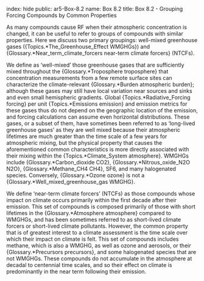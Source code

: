 index: hide
public: ar5-Box-8.2
name: Box 8.2
title: Box 8.2 - Grouping Forcing Compounds by Common Properties

As many compounds cause RF when their atmospheric concentration is changed, it can be useful to refer to groups of compounds with similar properties. Here we discuss two primary groupings: well-mixed greenhouse gases ({Topics.*The_Greenhouse_Effect WMGHGs}) and {Glossary.*Near_term_climate_forcers near-term climate forcers} (NTCFs).

We define as ‘well-mixed’ those greenhouse gases that are sufficiently mixed throughout the {Glossary.*Troposphere troposphere} that concentration measurements from a few remote surface sites can characterize the climate-relevant {Glossary.*Burden atmospheric burden}; although these gases may still have local variation near sources and sinks and even small hemispheric gradients. Global {Topics.*Radiative_Forcing forcing} per unit {Topics.*Emissions emission} and emission metrics for these gases thus do not depend on the geographic location of the emission, and forcing calculations can assume even horizontal distributions. These gases, or a subset of them, have sometimes been referred to as ‘long-lived greenhouse gases’ as they are well mixed because their atmospheric lifetimes are much greater than the time scale of a few years for atmospheric mixing, but the physical property that causes the aforementioned common characteristics is more directly associated with their mixing within the {Topics.*Climate_System atmosphere}. WMGHGs include {Glossary.*Carbon_dioxide CO2}, {Glossary.*Nitrous_oxide_N2O N2O}, {Glossary.*Methane_CH4 CH4}, SF6, and many halogenated species. Conversely, {Glossary.*Ozone ozone} is not a {Glossary.*Well_mixed_greenhouse_gas WMGHG}.

We define ‘near-term climate forcers’ (NTCFs) as those compounds whose impact on climate occurs primarily within the first decade after their emission. This set of compounds is composed primarily of those with short lifetimes in the {Glossary.*Atmosphere atmosphere} compared to WMGHGs, and has been sometimes referred to as short-lived climate forcers or short-lived climate pollutants. However, the common property that is of greatest interest to a climate assessment is the time scale over which their impact on climate is felt. This set of compounds includes methane, which is also a WMGHG, as well as ozone and aerosols, or their {Glossary.*Precursors precursors}, and some halogenated species that are not WMGHGs. These compounds do not accumulate in the atmosphere at decadal to centennial time scales, and so their effect on climate is predominantly in the near term following their emission.
